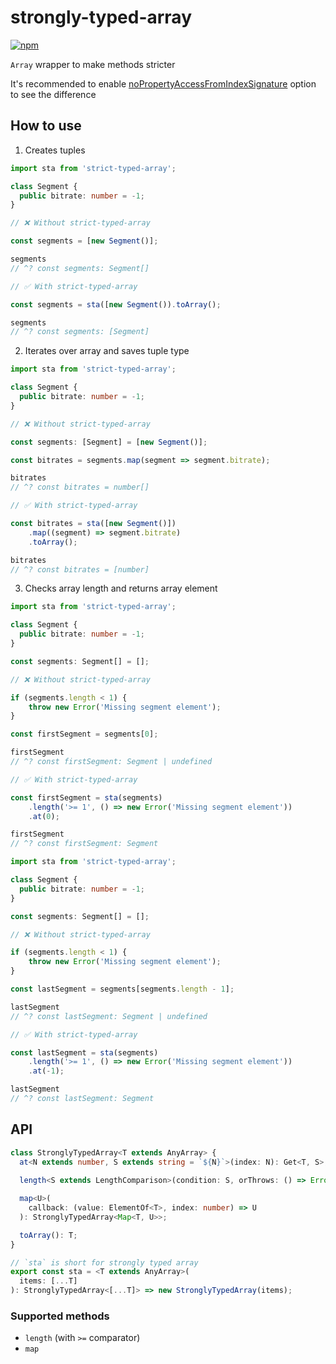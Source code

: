 # strongly-typed-array

[![npm](https://img.shields.io/npm/v/strongly-typed-array)](https://npm.im/strongly-typed-array)

`Array` wrapper to make methods stricter

It's recommended to enable [noPropertyAccessFromIndexSignature](https://www.typescriptlang.org/tsconfig#noPropertyAccessFromIndexSignature) option to see the difference

## How to use

1. Creates tuples

```ts
import sta from 'strict-typed-array';

class Segment {
  public bitrate: number = -1;
}

// ❌ Without strict-typed-array

const segments = [new Segment()];

segments
// ^? const segments: Segment[]

// ✅ With strict-typed-array

const segments = sta([new Segment()).toArray();

segments
// ^? const segments: [Segment]
```

2. Iterates over array and saves tuple type

```ts
import sta from 'strict-typed-array';

class Segment {
  public bitrate: number = -1;
}

// ❌ Without strict-typed-array

const segments: [Segment] = [new Segment()];

const bitrates = segments.map(segment => segment.bitrate);

bitrates
// ^? const bitrates = number[]

// ✅ With strict-typed-array

const bitrates = sta([new Segment()])
    .map((segment) => segment.bitrate)
    .toArray();

bitrates
// ^? const bitrates = [number]
```

3. Checks array length and returns array element

```ts
import sta from 'strict-typed-array';

class Segment {
  public bitrate: number = -1;
}

const segments: Segment[] = [];

// ❌ Without strict-typed-array

if (segments.length < 1) {
    throw new Error('Missing segment element');
}

const firstSegment = segments[0];

firstSegment
// ^? const firstSegment: Segment | undefined

// ✅ With strict-typed-array

const firstSegment = sta(segments)
    .length('>= 1', () => new Error('Missing segment element'))
    .at(0);

firstSegment
// ^? const firstSegment: Segment
```

```ts
import sta from 'strict-typed-array';

class Segment {
  public bitrate: number = -1;
}

const segments: Segment[] = [];

// ❌ Without strict-typed-array

if (segments.length < 1) {
    throw new Error('Missing segment element');
}

const lastSegment = segments[segments.length - 1];

lastSegment
// ^? const lastSegment: Segment | undefined

// ✅ With strict-typed-array

const lastSegment = sta(segments)
    .length('>= 1', () => new Error('Missing segment element'))
    .at(-1);

lastSegment
// ^? const lastSegment: Segment
```

## API

```ts
class StronglyTypedArray<T extends AnyArray> {
  at<N extends number, S extends string = `${N}`>(index: N): Get<T, S>;
  
  length<S extends LengthComparison>(condition: S, orThrows: () => Error): StronglyTypedArray<ToTuple<ElementOf<T>, ExtractLength<S>>>;

  map<U>(
    callback: (value: ElementOf<T>, index: number) => U
  ): StronglyTypedArray<Map<T, U>>;

  toArray(): T;
}

// `sta` is short for strongly typed array
export const sta = <T extends AnyArray>(
  items: [...T]
): StronglyTypedArray<[...T]> => new StronglyTypedArray(items);
```

### Supported methods

* `length` (with `>=` comparator)
* `map`
